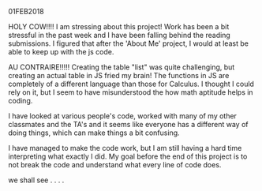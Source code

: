 01FEB2018

HOLY COW!!!!  I am stressing about this project!  Work has been a bit stressful in the past week and I have been falling behind the reading submissions.  I figured that after the 'About Me' project, I would at least be able to keep up with the js code.

AU CONTRAIRE!!!!!  Creating the table "list" was quite challenging, but creating an actual table in JS fried my brain!  The functions in JS are completely of a different language than those for Calculus.  I thought I could rely on it, but I seem to have misunderstood the how math aptitude helps in coding.

I have looked at various people's code, worked with many of my other classmates and the TA's and it seems like everyone has a different way of doing things, which can make things a bit confusing.

I have managed to make the code work, but I am still having a hard time interpreting what exactly I did.  My goal before the end of this project is to not break the code and understand what every line of code does.

we shall see  . . . .